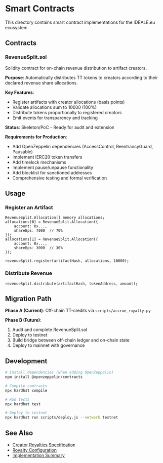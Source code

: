 # Smart Contracts

This directory contains smart contract implementations for the IDEALE.eu ecosystem.

## Contracts

### RevenueSplit.sol

Solidity contract for on-chain revenue distribution to artifact creators.

**Purpose**: Automatically distributes TT tokens to creators according to their declared revenue share allocations.

**Key Features**:
- Register artifacts with creator allocations (basis points)
- Validate allocations sum to 10000 (100%)
- Distribute tokens proportionally to registered creators
- Emit events for transparency and tracking

**Status**: Skeleton/PoC - Ready for audit and extension

**Requirements for Production**:
- Add OpenZeppelin dependencies (AccessControl, ReentrancyGuard, Pausable)
- Implement IERC20 token transfers
- Add timelock mechanisms
- Implement pause/unpause functionality
- Add blocklist for sanctioned addresses
- Comprehensive testing and formal verification

## Usage

### Register an Artifact

```solidity
RevenueSplit.Allocation[] memory allocations;
allocations[0] = RevenueSplit.Allocation({
    account: 0x..., 
    shareBps: 7000  // 70%
});
allocations[1] = RevenueSplit.Allocation({
    account: 0x..., 
    shareBps: 3000  // 30%
});

revenueSplit.register(artifactHash, allocations, 10000);
```

### Distribute Revenue

```solidity
revenueSplit.distribute(artifactHash, tokenAddress, amount);
```

## Migration Path

**Phase A (Current)**: Off-chain TT-credits via `scripts/accrue_royalty.py`

**Phase B (Future)**: 
1. Audit and complete RevenueSplit.sol
2. Deploy to testnet
3. Build bridge between off-chain ledger and on-chain state
4. Deploy to mainnet with governance

## Development

```bash
# Install dependencies (when adding OpenZeppelin)
npm install @openzeppelin/contracts

# Compile contracts
npx hardhat compile

# Run tests
npx hardhat test

# Deploy to testnet
npx hardhat run scripts/deploy.js --network testnet
```

## See Also

- [Creator Royalties Specification](../standards/v0.1/creator-royalties.md)
- [Royalty Configuration](../config/royalties.json)
- [Implementation Summary](../docs/ROYALTIES_IMPLEMENTATION_SUMMARY.md)
